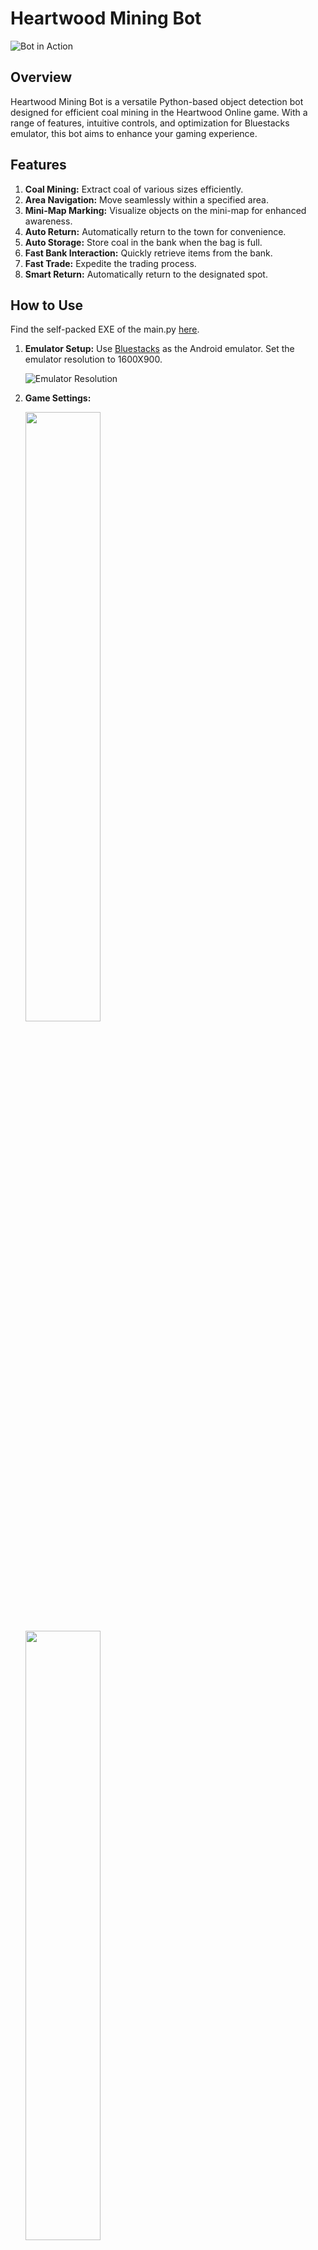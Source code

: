 # Heartwood Mining Bot

![Bot in Action](https://github.com/VrtK/Heartwood-bot/blob/main/bot_play.gif?raw=true)

## Overview
Heartwood Mining Bot is a versatile Python-based object detection bot designed for efficient coal mining in the Heartwood Online game. With a range of features, intuitive controls, and optimization for Bluestacks emulator, this bot aims to enhance your gaming experience.

## Features
1. **Coal Mining:** Extract coal of various sizes efficiently.
2. **Area Navigation:** Move seamlessly within a specified area.
3. **Mini-Map Marking:** Visualize objects on the mini-map for enhanced awareness.
4. **Auto Return:** Automatically return to the town for convenience.
5. **Auto Storage:** Store coal in the bank when the bag is full.
6. **Fast Bank Interaction:** Quickly retrieve items from the bank.
7. **Fast Trade:** Expedite the trading process.
8. **Smart Return:** Automatically return to the designated spot.

## How to Use
Find the self-packed EXE of the main.py [here](https://www.mediafire.com/file/i6cs2yaenv3ednp/main.zip).

1. **Emulator Setup:** Use [Bluestacks](https://www.bluestacks.com/apps/role-playing/heartwood-online-on-pc.html) as the Android emulator. Set the emulator resolution to 1600X900.
   
   ![Emulator Resolution](https://github.com/VrtK/Heartwood-bot/assets/20610711/1b096cbf-a56d-4494-9b3f-c82f22ab9362)

3. **Game Settings:**
   
   <img src="https://github.com/VrtK/Heartwood-bot/assets/20610711/8c8ecd31-343e-4b2d-925c-7d08f0c00908" width="50%" height="50%">
   <img src="https://github.com/VrtK/Heartwood-bot/assets/20610711/5ce02bfe-0ff1-4e2b-9d4f-4669a5f03329" width="50%" height="50%">

5. **Tested Area:**
   
   <img src="https://github.com/VrtK/Heartwood-bot/assets/20610711/809c588e-93ba-456c-be41-34aefe9e1364" width="50%" height="50%">

   Note: You can modify the main object location at `\MISC\mining\main.JPG`.

## Tips and Tricks
- **Avoid Bans:** Disconnect periodically from the game.
- **Farming Server:** Opt for less populated servers for efficient grinding.
- **Separate Accounts:** Avoid sharing the same PC (android_id) and IP address for main and bot accounts.
- **Android ID Change:** In case of a ban, modify the Android ID in "C:\ProgramData\BlueStacks_nxt\bluestacks.conf" > android_id.

Happy Grinding! 🎮

